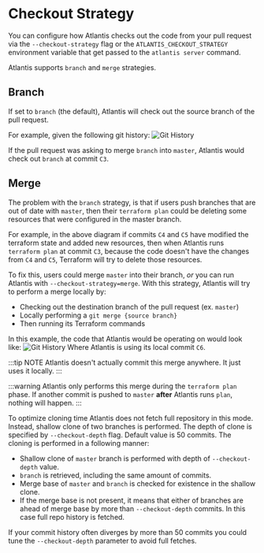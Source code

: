 # Checkout Strategy

You can configure how Atlantis checks out the code from your pull request via
the `--checkout-strategy` flag or the `ATLANTIS_CHECKOUT_STRATEGY` environment
variable that get passed to the `atlantis server` command.

Atlantis supports `branch` and `merge` strategies.

## Branch
If set to `branch` (the default), Atlantis will check out the source branch
of the pull request.

For example, given the following git history:
![Git History](./images/branch-strategy.png)

If the pull request was asking to merge `branch` into `master`,
Atlantis would check out `branch` at commit `C3`.

## Merge
The problem with the `branch` strategy, is that if users push branches that are
out of date with `master`, then their `terraform plan` could be deleting
some resources that were configured in the master branch.

For example, in the above diagram if commits `C4` and `C5` have modified the
terraform state and added new resources, then when Atlantis runs `terraform plan`
at commit `C3`, because the code doesn't have the changes from `C4` and `C5`,
Terraform will try to delete those resources.

To fix this, users could merge `master` into their branch, *or* you can run
Atlantis with `--checkout-strategy=merge`. With this strategy, Atlantis will
try to perform a merge locally by:

* Checking out the destination branch of the pull request (ex. `master`)
* Locally performing a `git merge {source branch}`
* Then running its Terraform commands

In this example, the code that Atlantis would be operating on would look like:
![Git History](./images/merge-strategy.png)
Where Atlantis is using its local commit `C6`.

:::tip NOTE
Atlantis doesn't actually commit this merge anywhere. It just uses it locally.
:::

:::warning
Atlantis only performs this merge during the `terraform plan` phase. If another
commit is pushed to `master` **after** Atlantis runs `plan`, nothing will happen.
:::

To optimize cloning time Atlantis does not fetch full repository in this mode. Instead, shallow clone of two branches is performed. The depth of clone is specified by `--checkout-depth` flag. Default value is 50 commits. The cloning is performed in a following manner:
* Shallow clone of `master` branch is performed with depth of `--checkout-depth` value.
* `branch` is retrieved, including the same amount of commits.
* Merge base of `master` and `branch` is checked for existence in the shallow clone.
* If the merge base is not present, it means that either of branches are ahead of merge base by more than `--checkout-depth` commits. In this case full repo history is fetched.

If your commit history often diverges by more than 50 commits you could tune the `--checkout-depth` parameter to avoid full fetches.